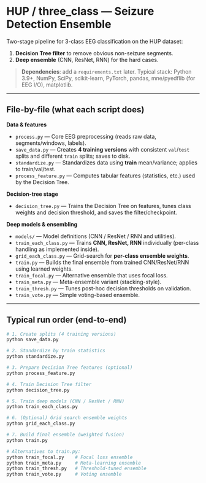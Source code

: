 # HUP / three_class — Seizure Detection Ensemble

Two-stage pipeline for 3-class EEG classification on the HUP dataset:
1) **Decision Tree filter** to remove obvious non-seizure segments.
2) **Deep ensemble** (CNN, ResNet, RNN) for the hard cases.

> **Dependencies**: add a `requirements.txt` later. Typical stack: Python 3.9+, NumPy, SciPy, scikit-learn, PyTorch, pandas, mne/pyedflib (for EEG I/O), matplotlib.

---

## File-by-file (what each script does)

**Data & features**
- `process.py` — Core EEG preprocessing (reads raw data, segments/windows, labels).
- `save_data.py` — Creates **4 training versions** with consistent `val`/`test` splits and different `train` splits; saves to disk.
- `standardize.py` — Standardizes data using **train** mean/variance; applies to train/val/test.
- `process_feature.py` — Computes tabular features (statistics, etc.) used by the Decision Tree.

**Decision-tree stage**
- `decision_tree.py` — Trains the Decision Tree on features, tunes class weights and decision threshold, and saves the filter/checkpoint.

**Deep models & ensembling**
- `models/` — Model definitions (CNN / ResNet / RNN and utilities).
- `train_each_class.py` — Trains **CNN, ResNet, RNN** individually (per-class handling as implemented inside).
- `grid_each_class.py` — Grid-search for **per-class ensemble weights**.
- `train.py` — Builds the final ensemble from trained CNN/ResNet/RNN using learned weights.
- `train_focal.py` — Alternative ensemble that uses focal loss.
- `train_meta.py` — Meta-ensemble variant (stacking-style).
- `train_thresh.py` — Tunes post-hoc decision thresholds on validation.
- `train_vote.py` — Simple voting-based ensemble.

---
## Typical run order (end-to-end)

```bash
# 1. Create splits (4 training versions)
python save_data.py

# 2. Standardize by train statistics
python standardize.py

# 3. Prepare Decision Tree features (optional)
python process_feature.py

# 4. Train Decision Tree filter
python decision_tree.py

# 5. Train deep models (CNN / ResNet / RNN)
python train_each_class.py

# 6. (Optional) Grid search ensemble weights
python grid_each_class.py

# 7. Build final ensemble (weighted fusion)
python train.py

# Alternatives to train.py:
python train_focal.py    # Focal loss ensemble
python train_meta.py     # Meta-learning ensemble
python train_thresh.py   # Threshold-tuned ensemble
python train_vote.py     # Voting ensemble

